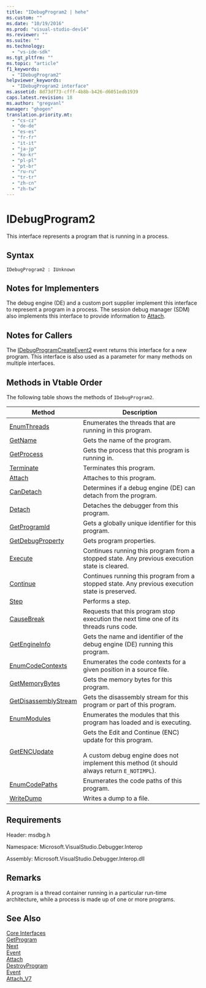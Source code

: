 ```yaml
---
title: "IDebugProgram2 | hehe"
ms.custom: ""
ms.date: "10/19/2016"
ms.prod: "visual-studio-dev14"
ms.reviewer: ""
ms.suite: ""
ms.technology: 
  - "vs-ide-sdk"
ms.tgt_pltfrm: ""
ms.topic: "article"
f1_keywords: 
  - "IDebugProgram2"
helpviewer_keywords: 
  - "IDebugProgram2 interface"
ms.assetid: 8d73df73-cfff-4b8b-b426-d6051edb1939
caps.latest.revision: 18
ms.author: "gregvanl"
manager: "ghogen"
translation.priority.mt: 
  - "cs-cz"
  - "de-de"
  - "es-es"
  - "fr-fr"
  - "it-it"
  - "ja-jp"
  - "ko-kr"
  - "pl-pl"
  - "pt-br"
  - "ru-ru"
  - "tr-tr"
  - "zh-cn"
  - "zh-tw"
---
```

# IDebugProgram2
This interface represents a program that is running in a process.  
  
## Syntax  
  
```  
IDebugProgram2 : IUnknown  
```  
  
## Notes for Implementers  
 The debug engine (DE) and a custom port supplier implement this interface to represent a program in a process. The session debug manager (SDM) also implements this interface to provide information to [Attach](../extensibility-debugger-reference/idebugprogram2--attach.md).  
  
## Notes for Callers  
 The [IDebugProgramCreateEvent2](../extensibility-debugger-reference/idebugprogramcreateevent2.md) event returns this interface for a new program. This interface is also used as a parameter for many methods on multiple interfaces.  
  
## Methods in Vtable Order  
 The following table shows the methods of `IDebugProgram2`.  
  
|Method|Description|  
|------------|-----------------|  
|[EnumThreads](../extensibility-debugger-reference/idebugprogram2--enumthreads.md)|Enumerates the threads that are running in this program.|  
|[GetName](../extensibility-debugger-reference/idebugprogram2--getname.md)|Gets the name of the program.|  
|[GetProcess](../extensibility-debugger-reference/idebugprogram2--getprocess.md)|Gets the process that this program is running in.|  
|[Terminate](../extensibility-debugger-reference/idebugprogram2--terminate.md)|Terminates this program.|  
|[Attach](../extensibility-debugger-reference/idebugprogram2--attach.md)|Attaches to this program.|  
|[CanDetach](../extensibility-debugger-reference/idebugprogram2--candetach.md)|Determines if a debug engine (DE) can detach from the program.|  
|[Detach](../extensibility-debugger-reference/idebugprogram2--detach.md)|Detaches the debugger from this program.|  
|[GetProgramId](../extensibility-debugger-reference/idebugprogram2--getprogramid.md)|Gets a globally unique identifier for this program.|  
|[GetDebugProperty](../extensibility-debugger-reference/idebugprogram2--getdebugproperty.md)|Gets program properties.|  
|[Execute](../extensibility-debugger-reference/idebugprogram2--execute.md)|Continues running this program from a stopped state. Any previous execution state is cleared.|  
|[Continue](../extensibility-debugger-reference/idebugprogram2--continue.md)|Continues running this program from a stopped state. Any previous execution state is preserved.|  
|[Step](../extensibility-debugger-reference/idebugprogram2--step.md)|Performs a step.|  
|[CauseBreak](../extensibility-debugger-reference/idebugprogram2--causebreak.md)|Requests that this program stop execution the next time one of its threads runs code.|  
|[GetEngineInfo](../extensibility-debugger-reference/idebugprogram2--getengineinfo.md)|Gets the name and identifier of the debug engine (DE) running this program.|  
|[EnumCodeContexts](../extensibility-debugger-reference/idebugprogram2--enumcodecontexts.md)|Enumerates the code contexts for a given position in a source file.|  
|[GetMemoryBytes](../extensibility-debugger-reference/idebugprogram2--getmemorybytes.md)|Gets the memory bytes for this program.|  
|[GetDisassemblyStream](../extensibility-debugger-reference/idebugprogram2--getdisassemblystream.md)|Gets the disassembly stream for this program or part of this program.|  
|[EnumModules](../extensibility-debugger-reference/idebugprogram2--enummodules.md)|Enumerates the modules that this program has loaded and is executing.|  
|[GetENCUpdate](../extensibility-debugger-reference/idebugprogram2--getencupdate.md)|Gets the Edit and Continue (ENC) update for this program.<br /><br /> A custom debug engine does not implement this method (it should always return `E_NOTIMPL`).|  
|[EnumCodePaths](../extensibility-debugger-reference/idebugprogram2--enumcodepaths.md)|Enumerates the code paths of this program.|  
|[WriteDump](../extensibility-debugger-reference/idebugprogram2--writedump.md)|Writes a dump to a file.|  
  
## Requirements  
 Header: msdbg.h  
  
 Namespace: Microsoft.VisualStudio.Debugger.Interop  
  
 Assembly: Microsoft.VisualStudio.Debugger.Interop.dll  
  
## Remarks  
 A program is a thread container running in a particular run-time architecture, while a process is made up of one or more programs.  
  
## See Also  
 [Core Interfaces](../extensibility-debugger-reference/core-interfaces.md)   
 [GetProgram](../extensibility-debugger-reference/idebugthread2--getprogram.md)   
 [Next](../extensibility-debugger-reference/ienumdebugprograms2--next.md)   
 [Event](../extensibility-debugger-reference/idebugportevents2--event.md)   
 [Attach](../extensibility-debugger-reference/idebugengine2--attach.md)   
 [DestroyProgram](../extensibility-debugger-reference/idebugengine2--destroyprogram.md)   
 [Event](../extensibility-debugger-reference/idebugeventcallback2--event.md)   
 [Attach_V7](../extensibility-debugger-reference/idebugprogramnode2--attach_v7.md)